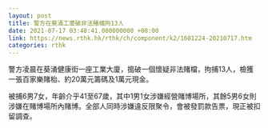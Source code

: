```yaml
---
layout: post
title: 警方在葵涌工廈破非法賭檔拘13人
date: 2021-07-17 03:48:41.000000000 +08:00
link: https://news.rthk.hk/rthk/ch/component/k2/1601224-20210717.htm
categories: rthk
---
```


警方凌晨在葵涌健康街一座工業大廈，搗破一個懷疑非法賭檔，拘捕13人，檢獲一張百家樂賭枱、約20萬元籌碼及1萬元現金。

被捕6男7女，年齡介乎41至67歲，其中1男1女涉嫌經營賭博場所，其餘5男6女則涉嫌在賭博場所內賭博。全部人同時涉嫌違反限聚令，會被發罰款告票，現正被扣留調查。
